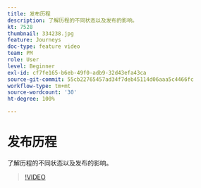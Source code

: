 ```yaml
---
title: 发布历程
description: 了解历程的不同状态以及发布的影响。
kt: 7528
thumbnail: 334238.jpg
feature: Journeys
doc-type: feature video
team: PM
role: User
level: Beginner
exl-id: cf7fe165-b6eb-49f0-adb9-32d43efa43ca
source-git-commit: 55cb22765457ad34f7deb45114d06aaa5c4466fc
workflow-type: tm+mt
source-wordcount: '30'
ht-degree: 100%

---
```


# 发布历程

了解历程的不同状态以及发布的影响。

>[!VIDEO](https://video.tv.adobe.com/v/334238?quality=12)
